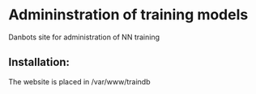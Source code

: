 # Admininstration of training models

Danbots site for administration of NN training

## Installation:

The website is placed in /var/www/traindb


